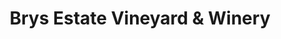 ---
title: "Brys Estate Vineyard & Winery"
url: /traverse-city/brys-estate-vineyard-and-winery/
shop: wine
---
